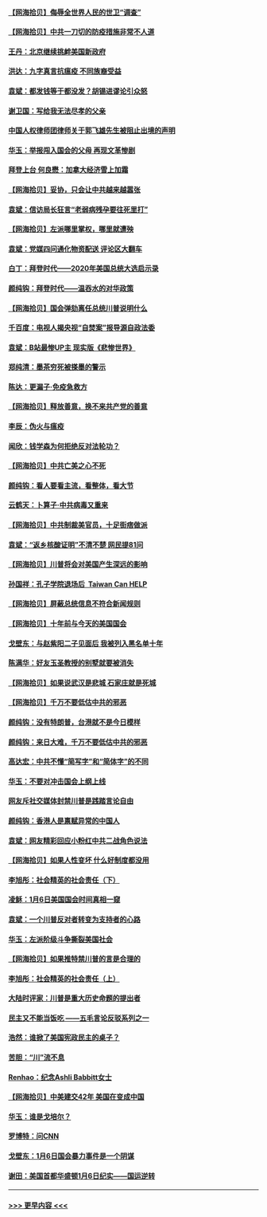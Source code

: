 #### [【网海拾贝】侮辱全世界人民的世卫“调查”](../pages/nsc993/n12727884.md?t=02031301) 
#### [【网海拾贝】中共一刀切的防疫措施非常不人道](../pages/nsc993/n12724879.md?t=02031301) 
#### [王丹：北京继续挑衅美国新政府](../pages/nsc993/n12722456.md?t=02031301) 
#### [洪达：九字真言抗瘟疫 不同族裔受益](../pages/nsc993/n12722448.md?t=02031301) 
#### [袁斌：都发钱等于都没发？胡锡进谬论引众怒](../pages/nsc993/n12722393.md?t=02031301) 
#### [谢卫国：写给我无法尽孝的父亲](../pages/nsc993/n12720325.md?t=02031301) 
#### [中国人权律师团律师关于郭飞雄先生被阻止出境的声明](../pages/nsc993/n12720203.md?t=02031301) 
#### [华玉：举报闯入国会的父母 再现文革惨剧](../pages/nsc993/n12719070.md?t=02031301) 
#### [拜登上台 何良懋：加拿大经济雪上加霜](../pages/nsc993/n12718943.md?t=02031301) 
#### [【网海拾贝】妥协，只会让中共越来越嚣张](../pages/nsc993/n12717392.md?t=02031301) 
#### [袁斌：信访局长狂言“老弱病残孕要往死里打”](../pages/nsc993/n12717343.md?t=02031301) 
#### [【网海拾贝】左派哪里掌权，哪里就遭殃](../pages/nsc993/n12715009.md?t=02031301) 
#### [袁斌：党媒四问通化物资配送 评论区大翻车](../pages/nsc993/n12714950.md?t=02031301) 
#### [白丁：拜登时代——2020年美国总统大选启示录](../pages/nsc993/n12714920.md?t=02031301) 
#### [颜纯钩：拜登时代——温吞水的对华政策](../pages/nsc993/n12713245.md?t=02031301) 
#### [【网海拾贝】国会弹劾离任总统川普说明什么](../pages/nsc993/n12712816.md?t=02031301) 
#### [千百度：电视人揭央视“自焚案”报导源自政法委](../pages/nsc993/n12709760.md?t=02031301) 
#### [袁斌：B站最惨UP主 现实版《悲惨世界》](../pages/nsc993/n12709686.md?t=02031301) 
#### [郑纯清：墨茶穷死被搽墨的警示](../pages/nsc993/n12709262.md?t=02031301) 
#### [陈达：更漏子·免疫急救方](../pages/nsc993/n12709244.md?t=02031301) 
#### [【网海拾贝】释放善意，换不来共产党的善意](../pages/nsc993/n12708361.md?t=02031301) 
#### [李辰：伪火与瘟疫](../pages/nsc993/n12707981.md?t=02031301) 
#### [闻欣：钱学森为何拒绝反对法轮功？](../pages/nsc993/n12707407.md?t=02031301) 
#### [【网海拾贝】中共亡美之心不死](../pages/nsc993/n12707621.md?t=02031301) 
#### [颜纯钩：看人要看主流，看整体，看大节](../pages/nsc993/n12707536.md?t=02031301) 
#### [云鹤天：卜算子‧中共病毒又重来](../pages/nsc993/n12707408.md?t=02031301) 
#### [【网海拾贝】中共制裁美官员，十足街痞做派](../pages/nsc993/n12705115.md?t=02031301) 
#### [袁斌：“返乡核酸证明”不清不楚 网民提81问](../pages/nsc993/n12704982.md?t=02031301) 
#### [【网海拾贝】川普将会对美国产生深远的影响](../pages/nsc993/n12703045.md?t=02031301) 
#### [孙国祥：孔子学院退场后  Taiwan Can HELP](../pages/nsc993/n12702430.md?t=02031301) 
#### [【网海拾贝】屏蔽总统信息不符合新闻规则](../pages/nsc993/n12699998.md?t=02031301) 
#### [【网海拾贝】十年前与今天的美国国会](../pages/nsc993/n12696993.md?t=02031301) 
#### [戈壁东：与赵紫阳二子见面后 我被列入黑名单十年](../pages/nsc993/n12696215.md?t=02031301) 
#### [陈满华：好友玉圣教授的别墅就要被消失](../pages/nsc993/n12695411.md?t=02031301) 
#### [【网海拾贝】如果说武汉是悲城 石家庄就是死城](../pages/nsc993/n12694589.md?t=02031301) 
#### [【网海拾贝】千万不要低估中共的邪恶](../pages/nsc993/n12692771.md?t=02031301) 
#### [颜纯钩：没有特朗普，台港就不是今日模样](../pages/nsc993/n12692678.md?t=02031301) 
#### [颜纯钩：来日大难，千万不要低估中共的邪恶](../pages/nsc993/n12692080.md?t=02031301) 
#### [高达宏：中共不懂“简写字”和“简体字”的不同](../pages/nsc993/n12692068.md?t=02031301) 
#### [华玉：不要对冲击国会上纲上线](../pages/nsc993/n12689948.md?t=02031301) 
#### [网友斥社交媒体封禁川普是践踏言论自由](../pages/nsc993/n12687482.md?t=02031301) 
#### [颜纯钩：香港人是禀赋异常的中国人](../pages/nsc993/n12685142.md?t=02031301) 
#### [袁斌：网友精彩回应小粉红中共二战角色说法](../pages/nsc993/n12684994.md?t=02031301) 
#### [【网海拾贝】如果人性变坏 什么好制度都没用](../pages/nsc993/n12683000.md?t=02031301) 
#### [李旭彤：社会精英的社会责任（下）](../pages/nsc993/n12680604.md?t=02031301) 
#### [凌稣：1月6日美国国会时间真相一窥](../pages/nsc993/n12682780.md?t=02031301) 
#### [袁斌：一个川普反对者转变为支持者的心路](../pages/nsc993/n12682700.md?t=02031301) 
#### [华玉：左派阶级斗争撕裂美国社会](../pages/nsc993/n12681226.md?t=02031301) 
#### [【网海拾贝】如果推特禁川普的言是合理的](../pages/nsc993/n12681232.md?t=02031301) 
#### [李旭彤：社会精英的社会责任（上）](../pages/nsc993/n12680501.md?t=02031301) 
#### [大陆时评家：川普是重大历史命题的提出者](../pages/nsc993/n12679904.md?t=02031301) 
#### [民主又不能当饭吃 ——五毛言论反驳系列之一](../pages/nsc993/n12679877.md?t=02031301) 
#### [浩然：谁掀了美国宪政民主的桌子？](../pages/nsc993/n12679850.md?t=02031301) 
#### [苦胆：“川”流不息](../pages/nsc993/n12678388.md?t=02031301) 
#### [Renhao：纪念Ashli Babbitt女士](../pages/nsc993/n12678359.md?t=02031301) 
#### [【网海拾贝】中美建交42年 美国在变成中国](../pages/nsc993/n12678324.md?t=02031301) 
#### [华玉：谁是戈培尔？](../pages/nsc993/n12677515.md?t=02031301) 
#### [罗博特：问CNN](../pages/nsc993/n12677172.md?t=02031301) 
#### [戈壁东：1月6日国会暴力事件是一个阴谋](../pages/nsc993/n12674639.md?t=02031301) 
#### [谢田：美国首都华盛顿1月6日纪实——国运逆转](../pages/nsc993/n12673190.md?t=02031301) 

----
#### [ >>> 更早内容 <<< ](../indexes/nsc993-earlier.md)

